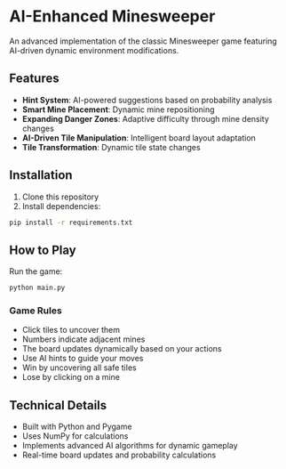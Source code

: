 # AI-Enhanced Minesweeper

An advanced implementation of the classic Minesweeper game featuring AI-driven dynamic environment modifications.

## Features

- **Hint System**: AI-powered suggestions based on probability analysis
- **Smart Mine Placement**: Dynamic mine repositioning
- **Expanding Danger Zones**: Adaptive difficulty through mine density changes
- **AI-Driven Tile Manipulation**: Intelligent board layout adaptation
- **Tile Transformation**: Dynamic tile state changes

## Installation

1. Clone this repository
2. Install dependencies:
```bash
pip install -r requirements.txt
```

## How to Play

Run the game:
```bash
python main.py
```

### Game Rules
- Click tiles to uncover them
- Numbers indicate adjacent mines
- The board updates dynamically based on your actions
- Use AI hints to guide your moves
- Win by uncovering all safe tiles
- Lose by clicking on a mine

## Technical Details

- Built with Python and Pygame
- Uses NumPy for calculations
- Implements advanced AI algorithms for dynamic gameplay
- Real-time board updates and probability calculations 